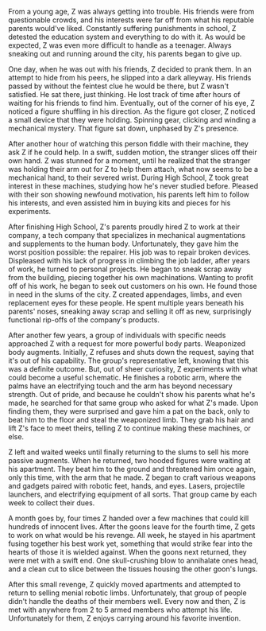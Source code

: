 From a young age, Z was always getting into trouble. His friends were from questionable crowds, and his interests were far off from what his reputable parents would've liked. Constantly suffering punishments in school, Z detested the education system and everything to do with it. As would be expected, Z was even more difficult to handle as a teenager. Always sneaking out and running around the city, his parents began to give up.

One day, when he was out with his friends, Z decided to prank them. In an attempt to hide from his peers, he slipped into a dark alleyway. His friends passed by without the feintest clue he would be there, but Z wasn't satisfied. He sat there, just thinking. He lost track of time after hours of waiting for his friends to find him. Eventually, out of the corner of his eye, Z noticed a figure shuffling in his direction. As the figure got closer, Z noticed a small device that they were holding. Spinning gear, clicking and winding a mechanical mystery. That figure sat down, unphased by Z's presence.

After another hour of watching this person fiddle with their machine, they ask Z if he could help. In a swift, sudden motion, the stranger slices off their own hand. Z was stunned for a moment, until he realized that the stranger was holding their arm out for Z to help them attach, what now seems to be a mechanical hand, to their severed wrist.
During High School, Z took great interest in these machines, studying how he's never studied before. Pleased with their son showing newfound motivation, his parents left him to follow his interests, and even assisted him in buying kits and pieces for his experiments.

After finishing High School, Z's parents proudly hired Z to work at their company, a tech company that specializes in mechanical augmentations and supplements to the human body. Unfortunately, they gave him the worst position possible: the repairer. His job was to repair broken devices. Displeased with his lack of progress in climbing the job ladder, after years of work, he turned to personal projects. He began to sneak scrap away from the building, piecing together his own machinations. Wanting to profit off of his work, he began to seek out customers on his own. He found those in need in the slums of the city. Z created appendages, limbs, and even replacement eyes for these people. He spent multiple years beneath his parents' noses, sneaking away scrap and selling it off as new, surprisingly functional rip-offs of the company's products.

After another few years, a group of individuals with specific needs approached Z with a request for more powerful body parts. Weaponized body augments. Initially, Z refuses and shuts down the request, saying that it's out of his capability. The group's representative left, knowing that this was a definite outcome. But, out of sheer curiosity, Z experiments with what could become a useful schematic. He finishes a robotic arm, where the palms have an electrifying touch and the arm has beyond necessary strength. Out of pride, and because he couldn't show his parents what he's made, he searched for that same group who asked for what Z's made. Upon finding them, they were surprised and gave him a pat on the back, only to beat him to the floor and steal the weaponized limb. They grab his hair and lift Z's face to meet theirs, telling Z to continue making these machines, or else.

Z left and waited weeks until finally returning to the slums to sell his more passive augments. When he returned, two hooded figures were waiting at his apartment. They beat him to the ground and threatened him once again, only this time, with the arm that he made. Z began to craft various weapons and gadgets paired with robotic feet, hands, and eyes. Lasers, projectile launchers, and electrifying equipment of all sorts. That group came by each week to collect their dues.

A month goes by, four times Z handed over a few machines that could kill hundreds of innocent lives. After the goons leave for the fourth time, Z gets to work on what would be his revenge. All week, he stayed in his apartment fusing together his best work yet, something that would strike fear into the hearts of those it is wielded against. When the goons next returned, they were met with a swift end. One skull-crushing blow to annihalate ones head, and a clean cut to slice between the tissues housing the other goon's lungs. 

After this small revenge, Z quickly moved apartments and attempted to return to selling menial robotic limbs. Unfortunately, that group of people didn't handle the deaths of their members well. Every now and then, Z is met with anywhere from 2 to 5 armed members who attempt his life. Unfortunately for them, Z enjoys carrying around his favorite invention.
